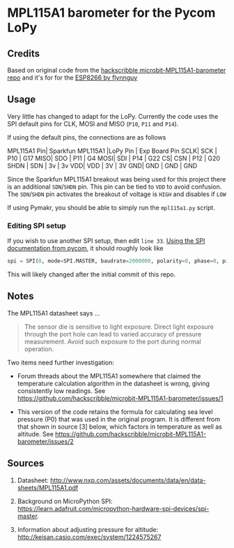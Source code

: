 # MPL115A1 barometer for the Pycom LoPy

## Credits

Based on original code from the [hackscribble microbit-MPL115A1-barometer repo](https://github.com/hackscribble/microbit-MPL115A1-barometer) and it's for for the [ESP8266 by flynnguy](https://github.com/flynnguy/esp8266-MPL115A1-barometer)

## Usage

Very little has changed to adapt for the LoPy. Currently the code uses the SPI default pins for CLK, MOSI and MISO (`P10`, `P11` and `P14`).

If using the default pins, the connections are as follows

MPL115A1 Pin| Sparkfun MPL115A1 |LoPy Pin | Exp Board Pin
SCLK| SCK | P10 | G17
MISO| SDO | P11 | G4
MOSI| SDI | P14 | G22
CS| CSN | P12 | G20
SHDN  | SDN | 3v | 3v
VDD| VDD | 3V | 3V
GND| GND | GND | GND

Since the Sparkfun MPL115A1 breakout was being used for this project there is an additional `SDN`/`SHDN` pin. This pin can be tied to `VDD` to avoid confusion. The `SDN`/`SHDN` pin activates the breakout of voltage is `HIGH` and disables if `LOW`

If using Pymakr, you should be able to simply run the `mpl115a1.py` script.


### Editing SPI setup

If you wish to use another SPI setup, then edit `line 33`. [Using the SPI documentation from pycom](https://docs.pycom.io/firmwareapi/pycom/machine/spi.html), it should roughly look like

```python
spi = SPI(0, mode=SPI.MASTER, baudrate=2000000, polarity=0, phase=0, pins=(sclk, mosi, miso))
```

This will likely changed after the initial commit of this repo.

## Notes

The MPL115A1 datasheet says ...

> The sensor die is sensitive to light exposure. Direct light exposure through the port hole can lead to varied accuracy of pressure
measurement. Avoid such exposure to the port during normal operation.

Two items need further investigation:

- Forum threads about the MPL115A1  somewhere that claimed the temperature calculation algorithm in the datasheet is wrong, giving consistently low readings.  See https://github.com/hackscribble/microbit-MPL115A1-barometer/issues/1

- This version of the code retains the formula for calculating sea level pressure (P0) that was used in the original program.  It is different from that shown in source [3] below, which factors in temperature as well as altitude.  See https://github.com/hackscribble/microbit-MPL115A1-barometer/issues/2

## Sources

1. Datasheet: http://www.nxp.com/assets/documents/data/en/data-sheets/MPL115A1.pdf

2. Background on MicroPython SPI: https://learn.adafruit.com/micropython-hardware-spi-devices/spi-master.

3. Information about adjusting pressure for altitude: http://keisan.casio.com/exec/system/1224575267
